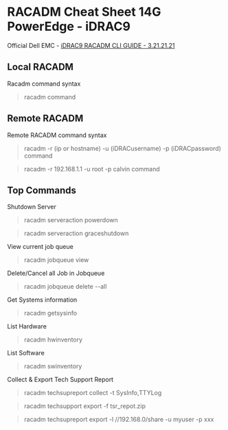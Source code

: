 # RACADM Cheat Sheet 14G PowerEdge - iDRAC9
Official Dell EMC -
[iDRAC9 RACADM CLI GUIDE - 3.21.21.21](https://www.dell.com/support/manuals/us/en/04/poweredge-r740xd/idrac_3.21.21.21_racadm/introduction?guid=guid-3f6fb670-796a-4724-9d61-ad8a523b7b3e&lang=en-us)

## Local RACADM
Racadm command syntax
>racadm command
## Remote RACADM
Remote RACADM command syntax
>racadm -r (ip or hostname) -u (iDRACusername) -p (iDRACpassword) command

>racadm -r 192.168.1.1 -u root -p calvin command

## Top Commands

Shutdown Server
>racadm serveraction powerdown

>racadm serveraction graceshutdown


View current job queue
>racadm jobqueue view


Delete/Cancel all Job in Jobqueue
>racadm jobqueue delete --all


Get Systems information
>racadm getsysinfo


List Hardware
>racadm hwinventory


List Software
>racadm swinventory


Collect & Export Tech Support Report
>racadm techsupreport collect -t SysInfo,TTYLog

>racadm techsupport export -f tsr_repot.zip

>racadm techsupreport export -l //192.168.0/share -u myuser -p xxx
